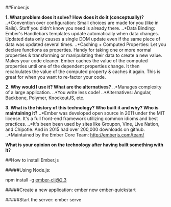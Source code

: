##Ember.js

**1. What problem does it solve? How does it do it (conceptually)?**
..*Convention over configuration: Small choices are made for you (like in Rails). Stuff you didn't know you need is already there. 
..*Data Binding: Ember's Handlebars templates update automatically when data changes. Updated data only causes a single DOM update even if the same piece of data was updated several times.
..*Caching + Computed Properties: Let you declare functions as properties. Handy for taking one or more normal properties & transforming or manipulating their data to create a new value. Makes your code cleaner. Ember caches the value of the computed properties until one of the dependent properties change. It then recalculates the value of the computed property & caches it again. This is great for when you want to re-factor your code. 
    
**2. Why would I use it? What are the alternatives?**
..*Manages complexity of a large application. 
..*You write less code!
..*Alternatives: Angular, Backbone, Polymer, KnockoutJS, etc.

**3. What is the history of this technology? Who built it and why? Who is maintaining it?**
..*Ember was developed open source in 2011 under the MIT license. It's a full front-end framework utilizing common idioms and best practices.
..*It's been been used by sites like Groupon, Vine, Live Nation, and Chipotle. And in 2015 had over 200,000 downloads on github.
..*Maintained by the Ember Core Team: http://emberjs.com/team/

**What is your opinion on the technology after having built something with it?**

##How to install Ember.js

#####Using Node.js:

npm install -g ember-cli@2.3

#####Create a new application:
ember new ember-quickstart

#####Start the server:
ember serve